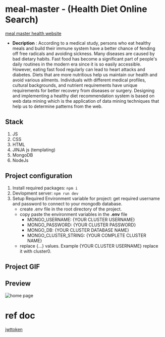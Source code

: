 # meal-master - (Health Diet Online Search)
[meal master health website](https://my-mealmaster.netlify.app/)
- __Decription__ : According to a medical study, persons who eat healthy meals and build their immune system have a better chance of fending off free radicals and avoiding sickness. Many diseases are caused by bad dietary habits. Fast food has become a significant part of people's daily routines in the modern era since it is so easily accessible. However, eating fast food regularly can lead to heart attacks and diabetes. Diets that are more nutritious help us maintain our health and avoid various ailments. Individuals with different medical profiles, cultural backgrounds, and nutrient requirements have unique requirements for better recovery from diseases or surgery. Designing and implementing  a healthy diet recommendation system is based on web data mining which is the application of data mining techniques that help us to determine patterns from the web.


## Stack
1. JS
2. CSS
3. HTML
4. JINJA js (templating)
5. MongoDB
6. NodeJs

## Project configuration
1. Install required packages: `npm i`
2. Devlopment server: `npm run dev`
3. Setup Required Environment variable for project:
    get required username and password to connect to your mongodb database.
    - create .env file in the root directory of the project.
    - copy paste the environment variables in the __.env__ file
        - MONGO_USERNAME: {YOUR CLUSTER USERNAME}
        - MONGO_PASSWORD: {YOUR CLUSTER PASSWORD}
        - MONGO_DB: {YOUR CLUSTER DATABASE NAME}
        - MONGO_CLUSTER_STRING: {YOUR COMPLETE CLUSTER NAME}
    - replace {...} values. Example {YOUR CLUSTER USERNAME} replace it with cluster0.

## Project GIF

## Preview
![home page](./public/image/meal-master-small.jpg)


# ref doc
[jwttoken](https://www.npmjs.com/package/jsonwebtoken)

